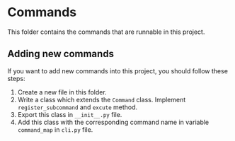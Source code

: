 # Commands

This folder contains the commands that are runnable in this project.

## Adding new commands

If you want to add new commands into this project, you should follow these steps:

1. Create a new file in this folder. 
2. Write a class which extends the `Command` class. Implement `register_subcommand` and `excute` method.
3. Export this class in `__init__.py` file.
4. Add this class with the corresponding command name in variable `command_map` in `cli.py` file. 

